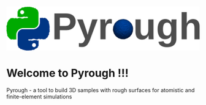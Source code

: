 ![Logo](/docs/files/pictures/Logo.png)
# Welcome to Pyrough !!!
Pyrough - a tool to build 3D samples with rough surfaces for atomistic and finite-element simulations
